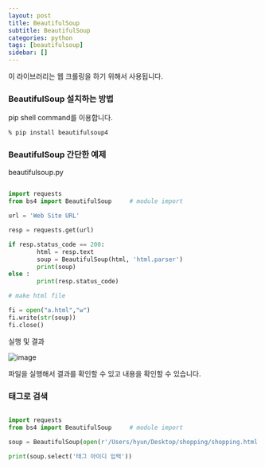 ```yaml
---
layout: post
title: BeautifulSoup
subtitle: BeautifulSoup
categories: python
tags: [beautifulsoup]
sidebar: []
---
```


이 라이브러리는 웹 크롤링을 하기 위해서 사용됩니다.

### BeautifulSoup 설치하는 방법

pip shell command를 이용합니다.

```cmd
% pip install beautifulsoup4
```

### BeautifulSoup 간단한 예제

beautifulsoup.py

```python

import requests
from bs4 import BeautifulSoup     # module import

url = 'Web Site URL'

resp = requests.get(url)

if resp.status_code == 200:
        html = resp.text
        soup = BeautifulSoup(html, 'html.parser')
        print(soup)
else :
        print(resp.status_code)

# make html file

fi = open("a.html","w")
fi.write(str(soup))
fi.close()

```

실행 및 결과

![image](https://user-images.githubusercontent.com/62547169/123041036-bb8c0800-d42f-11eb-8627-ab27c77c2505.png)

파일을 실행해서 결과를 확인할 수 있고 내용을 확인할 수 있습니다.


### 태그로 검색


```python

import requests
from bs4 import BeautifulSoup     # module import

soup = BeautifulSoup(open(r'/Users/hyun/Desktop/shopping/shopping.html'), 'html.parser')

print(soup.select('태그 아이디 입력'))


```

